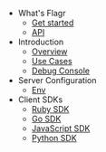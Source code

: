 - What's Flagr
    - [Get started](home.md)
    - <a href="https://checkr.github.io/flagr/api_docs" target="_blank">API</a>
- Introduction
    - [Overview](flagr_overview.md)
    - [Use Cases](flagr_use_cases.md)
    - [Debug Console](flagr_debugging.md)
- Server Configuration
    - [Env](flagr_env.md)
- Client SDKs
    - [Ruby SDK](https://github.com/checkr/rbflagr)
    - [Go SDK](https://github.com/checkr/goflagr)
    - [JavaScript SDK](https://github.com/checkr/jsflagr)
    - [Python SDK](https://github.com/checkr/pyflagr)
